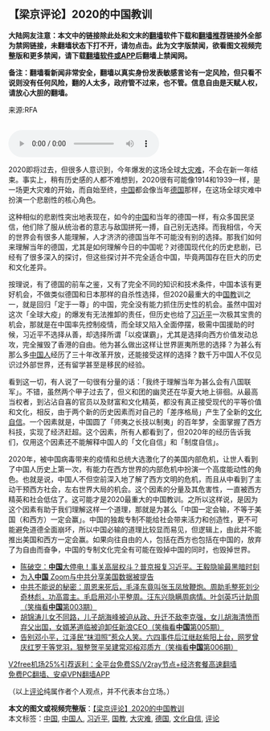  <h2>【梁京评论】2020的中国教训</h2> <p class="notice"><b>大陆网友注意：本文中的链接除此处和文末的<a href="https://github.com/bannedbook/fanqiang" >翻墙</a>软件下载和<a href="https://github.com/killgcd/justmysocks/blob/master/README.md">翻墙推荐</a>链接外全部为禁网链接，未翻墙状态下打不开，请勿点击。此为文字版禁闻，欲看图文视频完整版和更多禁闻，请下载<a href="https://github.com/bannedbook/fanqiang">翻墙软件或APP</a>后翻墙上禁闻网。</p><p>备注：翻墙看新闻非常安全，翻墙以真实身份发表敏感言论有一定风险，但只看不说则没有任何风险，翻的人太多，政府管不过来，也不管。信息自由是天赋人权，请放心大胆的翻墙。</b></p>  <div class="entry"> <p>来源:RFA</p> <p><br /> <audio controls="controls" preload="metadata" src="https://www.rfa.org/cantonese/commentaries/lj/com-12222020072631.html/@@stream" type="audio/mpeg"><br /> </audio></p>  <p>2020即将过去，但很多人意识到，今年爆发的这场全球<a href="https://www.bannedbook.org/bnews/tag/%E5%A4%A7%E7%81%BE%E9%9A%BE/" class="st_tag internal_tag" rel="tag" title="标签 大灾难 下的日志">大灾难</a>，不会在新一年结束。事实上，稍有历史感的人都不难想到，2020很有可能像1914和1939一样，是一场更大灾难的开始，而自始至终，<span class='wp_keywordlink_affiliate'><a href="https://www.bannedbook.org/" title="中国" target="_blank">中国</a></span>都会像当年<a href="https://www.bannedbook.org/bnews/tag/%e5%be%b7%e5%9b%bd/" class="st_tag internal_tag" rel="tag" title="标签 德国 下的日志">德国</a>那样，在这场全球灾难中扮演一个悲剧性的核心角色。</p> <p>这种相似的悲剧性突出地表现在，如今的<a href="https://www.bannedbook.org/bnews/tag/%E4%B8%AD%E5%9B%BD/" class="st_tag internal_tag" rel="tag" title="标签 中国 下的日志">中国</a>和当年的德国一样，有众多国民坚信，他们除了服从统治者的意志与敌国拼死一搏，自己别无选择。而我相信，今天的世界会有很多人能理解，人才济济的德国当年不可能没有别的选择。那我们如何来理解当年的德国，尤其是如何理解今日的中国呢？对德国现代化的历史悲剧，已经有了很多深入的探讨，但这些探讨并不完全适合中国，毕竟两国存在巨大的历史和文化差异。</p>  <p>按理说，有了德国的前车之鉴，又有了完全不同的知识和技术条件，中国本该有更好机会，不做类似德国和日本那样的自杀性选择，但2020最重大的中<a href="https://www.bannedbook.org/bnews/tag/%E5%9B%BD%E6%95%99/" class="st_tag internal_tag" rel="tag" title="标签 国教 下的日志">国教</a>训之一，就是回归「定于一尊」的中国，完全没有能力抓住历史性的机会。虽然中国对这次「全球大疫」的爆发有无法推卸的责任，但历史也给了<a href="https://www.bannedbook.org/bnews/tag/%e4%b9%a0%e8%bf%91%e5%b9%b3/" class="st_tag internal_tag" rel="tag" title="标签 习近平 下的日志">习近平</a>一次极其宝贵的机会，那就是在中国率先控制疫情，而全球又陷入全面停摆，极需中国援助的时候，习近平不选择从善，却选择所谓「以疫谋霸」，尤其是选择向西方价值发动总攻，完全摧毁了香港的自由。他为甚么做出这样让世界匪夷所思的选择？为甚么有那么多<a href="https://www.bannedbook.org/bnews/tag/%e4%b8%ad%e5%9b%bd%e4%ba%ba/" class="st_tag internal_tag" rel="tag" title="标签 中国人 下的日志">中国人</a>经历了三十年改革开放，还能接受这样的选择？数千万中国人不仅见识过外部世界，还有留学甚至是移民的经验。</p> <p>看到这一切，有人说了一句很有分量的话：「我终于理解当年为甚么会有八国联军」。不错，虽然两个甲子过去了，但义和团的幽灵还在华夏大地上徘徊。从最高当权者，到沾沾自喜的官员以及财富和文化精英，都没有真正接受现代的平等价值和文化，相反，由于两个新的历史因素而对自己的「差序格局」产生了全新的<a href="https://www.bannedbook.org/bnews/tag/%E6%96%87%E5%8C%96%E8%87%AA%E4%BF%A1/" class="st_tag internal_tag" rel="tag" title="标签 文化自信 下的日志">文化自信</a>。一个因素就是，中国圆了「师夷之长技以制夷」的百年梦，全面掌握了西方科技，实现了经济赶超。这个因素，所有人都看到了，但2020年的经历告诉我们，仅用这个因素还不能解释中国人的「文化自信」和「制度自信」。</p>  <p>2020年，被中国病毒带来的疫情和总统大选激化了的美国内部危机，让世人看到了中国人历史上第一次，有能力在西方世界的内部危机中扮演一个高度能动性的角色。也就是说，中国人不但空前深入地了解了西方文明的危机，而且从中看到了主动干预西方社会，左右世界大局的机会。这个因素的分量及其危害性，一直被西方精英和社会低估了。这可能才是2020最重大的中国教训。之所以这样说，是因为这个因素有助于我们理解这样一个道理，那就是为甚么「中国一定会输，不等于美国（和西方）一定会赢」。中国的独裁专制不能给社会带来活力和创造性，更不可能避免道德全面崩坏，所以中国必输的道理比较显而易见，但逻辑上，由此并不能推出美国和西方一定会赢。如果向往自由的人，包括在西方也包括在中国的，放弃了为自由而奋争，中国的专制文化完全有可能在毁掉中国的同时，也毁掉世界。</p> <ul class='op-related-articles' title='相关阅读'> <li><a href='https://www.bannedbook.org/bnews/cbnews/20201223/1453568.html' target='_blank'>陈破空：<b>中国</b>大停电！事关高层权斗？普京报复习近平。王毅隐喻最黑暗时刻</a></li> <li><a href='https://www.bannedbook.org/bnews/cbnews/20201223/1453560.html' target='_blank'>为入<b>中国</b> Zoom与中共分享美国数据被提告</a></li> <li><a href='https://www.bannedbook.org/bnews/bannedvideo/20201209/1453547.html' target='_blank'>中共不能说的秘密：周恩来死后，毛泽东竟叫张玉凤放鞭炮。周助毛整死刘少奇林彪，功高震主。毛启用邓小平整周。汪东兴隐瞒周病情。叶剑英巧计助周（笑梅看<b>中国</b>第003期）</a></li> <li><a href='https://www.bannedbook.org/bnews/bannedvideo/20201210/1453546.html' target='_blank'>胡锦涛儿女不同路，儿子胡海峰被迫从政、升迁不敌李克强，女儿胡海清愤而弃父出国，女婿茅道临被迫卸任新浪CEO（笑梅看<b>中国</b>第005期）</a></li> <li><a href='https://www.bannedbook.org/bnews/bannedvideo/20201211/1453544.html' target='_blank'>告别邓小平，江泽民“抹泪照”惹众人笑。六四事件后江继赵紫阳上台，网罗曾庆红罗干等党羽，狠整贺平吴建常邓榕邓质方（笑梅看<b>中国</b>第006期）</a></li> </ul> <p class="texttj"> <a href="https://github.com/bannedbook/fanqiang/wiki/V2ray%E6%9C%BA%E5%9C%BA" target="_blank">V2free机场25%引荐返利：全平台免费SS/V2ray节点+经济套餐高速翻墙</a><br/> <a href="https://github.com/bannedbook/fanqiang/wiki/%E7%A6%81%E9%97%BB%E7%BD%91%E5%AE%89%E5%8D%93%E7%BF%BB%E5%A2%99%E6%96%B0%E9%97%BBAPP" target="_blank">免费PC翻墙、安卓VPN翻墙APP</a></p><p>（以上<span class='wp_keywordlink_affiliate'><a href="https://www.bannedbook.org/bnews/comments/" title="新闻评论" target="_blank">评论</a></span>纯属作者个人观点，并不代表本台立场。）</p> <a name='sharetosocial'></a>       <div><b>本文的图文或视频完整版</b>：<a href='https://www.bannedbook.org/bnews/comments/20201223/1453573.html'>【梁京评论】2020的中国教训</a></div>  </div><!--END ENTRY--> <div class="postfooter"> <div>本文标签：<a href="https://www.bannedbook.org/bnews/tag/%E4%B8%AD%E5%9B%BD/" rel="tag">中国</a>, <a href="https://www.bannedbook.org/bnews/tag/%e4%b8%ad%e5%9b%bd%e4%ba%ba/" rel="tag">中国人</a>, <a href="https://www.bannedbook.org/bnews/tag/%e4%b9%a0%e8%bf%91%e5%b9%b3/" rel="tag">习近平</a>, <a href="https://www.bannedbook.org/bnews/tag/%E5%9B%BD%E6%95%99/" rel="tag">国教</a>, <a href="https://www.bannedbook.org/bnews/tag/%E5%A4%A7%E7%81%BE%E9%9A%BE/" rel="tag">大灾难</a>, <a href="https://www.bannedbook.org/bnews/tag/%e5%be%b7%e5%9b%bd/" rel="tag">德国</a>, <a href="https://www.bannedbook.org/bnews/tag/%E6%96%87%E5%8C%96%E8%87%AA%E4%BF%A1/" rel="tag">文化自信</a>, <a href="https://www.bannedbook.org/bnews/tag/%E8%AF%84%E8%AE%BA/" rel="tag">评论</a></div>  </div><!--END POSTFOOTER--> 